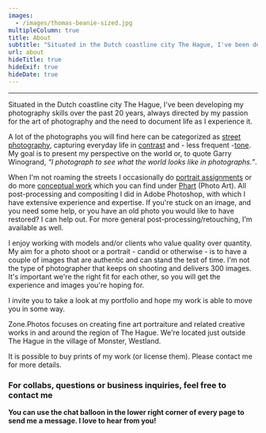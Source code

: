 ```yaml
---
images:
  - /images/thomas-beanie-sized.jpg
multipleColumn: true
title: About
subtitle: "Situated in the Dutch coastline city The Hague, I've been developing my photography skills over the past 20 years, always directed by my passion for the art of photography and the need to document life as I experience it."
url: about
hideTitle: true
hideExif: true
hideDate: true
---
```


---

Situated in the Dutch coastline city The Hague, I've been developing my photography skills over the past 20 years, always directed by my passion for the art of photography and the need to document life as I experience it.

A lot of the photographs you will find here can be categorized as [street photography](/tags/street-photography), capturing everyday life in [contrast](/tags/life-in-contrast) and - less frequent -[tone](/tags/life-in-tone). My goal is to present my perspective on the world or, to quote Garry Winogrand, _“I photograph to see what the world looks like in photographs.”_.

When I'm not roaming the streets I occasionally do [portrait assignments](/tags/portrait) or do more [conceptual work](/tags/phart) which you can find under [Phart](/tags/phart) (Photo Art). All post-processing and compositing I did in Adobe Photoshop, with which I have extensive experience and expertise. If you're stuck on an image, and you need some help, or you have an old photo you would like to have restored? I can help out. For more general post-processing/retouching, I'm available as well.

I enjoy working with models and/or clients who value quality over quantity. My aim for a photo shoot or a portrait - candid or otherwise - is to have a couple of images that are authentic and can stand the test of time. I'm not the type of photographer that keeps on shooting and delivers 300 images. It's important we're the right fit for each other, so you will get the experience and images you're hoping for.

I invite you to take a look at my portfolio and hope my work is able to move you in some way.

Zone.Photos focuses on creating fine art portraiture and related creative works in and around the region of The Hague. We're located just outside The Hague in the village of Monster, Westland.

It is possible to buy prints of my work (or license them). Please contact me for more details.

<div class="center mt-6" id="contact-me"><i class="fa-regular fa-envelope fa-2xl"></i></div>

### For collabs, questions or business inquiries, feel free to contact me

**You can use the chat balloon in the lower right corner of every page to send me a message. I love to hear from you!**

<script type="application/ld+json">
{
  "@context": "https://schema.org",
  "@type": "FAQPage",
  "mainEntity": [
    {
      "@type": "Question",
      "name": "What kind of photography do you specialize in?",
      "acceptedAnswer": {
        "@type": "Answer",
        "text": "I specialize in creative/fine art portraiture. Furtermore and do a lot of street photography work. When working on more candid (portrait) assignments I use a simliar approuch as I would when working on the street."
      }
    },
    {
      "@type": "Question",
      "name": "Where are you located?",
      "acceptedAnswer": {
        "@type": "Answer",
        "text": "I'm located just outside of The Hague in the village of Monster, Westland."
      }
    },
    {
      "@type": "Question",
      "name": "What post-processing software do you use?",
      "acceptedAnswer": {
        "@type": "Answer",
        "text": "I use Adobe Photoshop for all post-processing and compositing, with which I have extensive experience and expertise."
      }
    },
    {
      "@type": "Question",
      "name": "Do you offer post-processing or retouching services?",
      "acceptedAnswer": {
        "@type": "Answer",
        "text": "Yes, I offer post-processing and retouching services for general work as well as for help with restoring old photos."
      }
    },
    {
      "@type": "Question",
      "name": "What is your approach to photo shoots and portraits?",
      "acceptedAnswer": {
        "@type": "Answer",
        "text": "I value quality over quantity and aim to create a few authentic images that can stand the test of time. I work with clients who are the right fit to ensure a positive experience and desired outcome."
      }
    },
    {
      "@type": "Question",
      "name": "Is it possible to buy prints of your work?",
      "acceptedAnswer": {
        "@type": "Answer",
        "text": "Yes, it is possible to buy prints of my work, or license them. Please contact me for more details."
      }
    }
  ]
}
</script>
